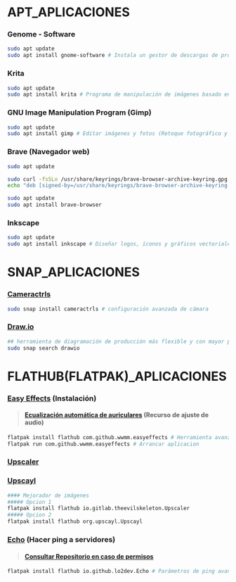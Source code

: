 # APT_APLICACIONES
### Genome - Software
```bash
sudo apt update
sudo apt install gnome-software # Instala un gestor de descargas de programas o aplicaciones
```
### Krita
```bash
sudo apt update
sudo apt install krita # Programa de manipulación de imágenes basado en píxeles (Arte digital (como Photoshop + pinceles))
```

### GNU Image Manipulation Program (Gimp)
```bash
sudo apt update
sudo apt install gimp # Editar imágenes y fotos (Retoque fotográfico y diseño gráfico, collages, posters, banners)
```

### Brave (Navegador web)
```bash
sudo apt update

sudo curl -fsSLo /usr/share/keyrings/brave-browser-archive-keyring.gpg https://brave-browser-apt-release.s3.brave.com/brave-browser-archive-keyring.gpg
echo "deb [signed-by=/usr/share/keyrings/brave-browser-archive-keyring.gpg] https://brave-browser-apt-release.s3.brave.com/ stable main"|sudo tee /etc/apt/sources.list.d/brave-browser-release.list

sudo apt update
sudo apt install brave-browser
```

### Inkscape
```bash
sudo apt update
sudo apt install inkscape # Diseñar logos, íconos y gráficos vectoriales (Diseño web y gráfico vectorial, logotipo, iconos)
```
# SNAP_APLICACIONES
### [Cameractrls](https://snapcraft.io/cameractrls)
```bash
sudo snap install cameractrls # configuración avanzada de cámara
```
### [Draw.io](https://snapcraft.io/drawio)
```bash
## herramienta de diagramación de producción más flexible y con mayor privacidad. Cree diagramas de flujo, diagramas de procesos,
sudo snap search drawio
```
# FLATHUB(FLATPAK)_APLICACIONES
### [Easy Effects](https://flathub.org/apps/com.github.wwmm.easyeffects) (Instalación)
> #### [Ecualización automática de auriculares](https://github.com/jaakkopasanen/AutoEq) (Recurso de ajuste de audio)
```bash
flatpak install flathub com.github.wwmm.easyeffects # Herramienta avanzada de manipulación de audio
flatpak run com.github.wwmm.easyeffects # Arrancar aplicacion
```
### [Upscaler](https://flathub.org/apps/io.gitlab.theevilskeleton.Upscaler)
### [Upscayl](https://flathub.org/apps/org.upscayl.Upscayl)
```bash
#### Mejorador de imágenes
##### Opcion 1 
flatpak install flathub io.gitlab.theevilskeleton.Upscaler
##### Opcion 2 
flatpak install flathub org.upscayl.Upscayl
```
### [Echo](https://flathub.org/apps/io.github.lo2dev.Echo) (Hacer ping a servidores)
> #### [Consultar Repositorio en caso de permisos](https://github.com/lo2dev/Echo)
```bash
flatpak install flathub io.github.lo2dev.Echo # Parámetros de ping avanzados como conteo de ping, tiempo de espera, etc.
```
### []()
